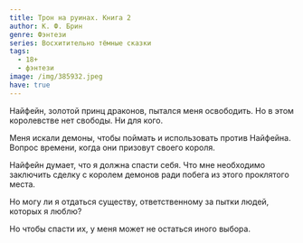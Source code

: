 ```yaml
---
title: Трон на руинах. Книга 2
author: К. Ф. Брин
genre: Фэнтези
series: Восхитительно тёмные сказки
tags:
  - 18+
  - фэнтези
image: /img/385932.jpeg
have: true
---
```

Найфейн, золотой принц драконов, пытался меня освободить. Но в этом королевстве нет свободы. Ни для кого.

Меня искали демоны, чтобы поймать и использовать против Найфейна. Вопрос времени, когда они призовут своего короля.

Найфейн думает, что я должна спасти себя. Что мне необходимо заключить сделку с королем демонов ради побега из этого проклятого места.

Но могу ли я отдаться существу, ответственному за пытки людей, которых я люблю?

Но чтобы спасти их, у меня может не остаться иного выбора.
